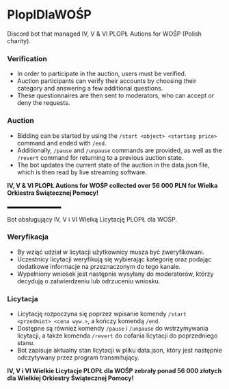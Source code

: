 # PloplDlaWOŚP

Discord bot that managed IV, V & VI PLOPŁ Autions for WOŚP (Polish charity).

### Verification
- In order to participate in the auction, users must be verified.
- Auction participants can verify their accounts by choosing their category and answering a few additional questions.
- These questionnaires are then sent to moderators, who can accept or deny the requests.

### Auction
- Bidding can be started by using the `/start <object> <starting price>` command and ended with `/end`.
- Additionally, `/pause` and `/unpause` commands are provided, as well as the `/revert` command for returning to a previous auction state.
- The bot updates the current state of the auction in the data.json file, which is then read by live streaming software.
  
**IV, V & VI PLOPŁ Autions for WOŚP collected over 56 000 PLN for Wielka Orkiestra Świątecznej Pomocy!**

▬▬▬▬▬▬▬▬▬

Bot obsługujący IV, V i VI Wielką Licytację PLOPŁ dla WOŚP.

### Weryfikacja
- By wziąć udział w licytacji użytkownicy musza być zweryfikowani.
- Uczestnicy licytacji weryfikują się wybierając kategorię oraz podając dodatkowe informacje na przeznaczonym do tego kanale.
- Wypełniony wniosek jest następnie wysyłany do moderatorów, którzy decydują o zatwierdzeniu lub odrzuceniu wniosku.

### Licytacja
- Licytację rozpoczyna się poprzez wpisanie komendy `/start <przedmiot> <cena wyw.>`, a kończy komendą `/end`.
- Dostępne są również komendy `/pause` i `/unpause` do wstrzymywania licytacji, a także komenda `/revert` do cofania licytacji do poprzedniego stanu.
- Bot zapisuje aktualny stan licytacji w pliku data.json, który jest następnie odczytywany przez program transmitujący.
  
**IV, V i VI Wielkie Licytacje PLOPŁ dla WOŚP zebrały ponad 56 000 złotych dla Wielkiej Orkiestry Świątecznej Pomocy!**
